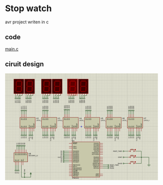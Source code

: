 # Stop watch
avr project writen in c     
     
## code 
[main.c](./Stopwatch/Stopwatch/main.c)     

## ciruit design
<img src="circuit.PNG" />     



